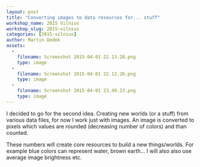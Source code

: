 ```yaml
---
layout: post
title: "Converting images to data resources for... stuff"
workshop_name: 2015 Vilnius
workshop_slug: 2015-vilnius
categories: [2015-vilnius]
author: Martin Dedek
assets:
  -
    filename: Screenshot 2015-04-01 22.13.28.png
    type: image
  -
    filename: Screenshot 2015-04-01 22.12.26.png
    type: image
  -
    filename: Screenshot 2015-04-01 23.49.23.png
    type: image
---
```

I decided to go for the second idea. Creating new worlds (or a stuff) from various data files, for now I work just with images. An image is converted to pixels which values are rounded (decreasing number of colors) and than counted.

These numbers will create core resources to build a new things/worlds. For example blue colors can represent water, brown earth... I will also also use average image brightness etc.
